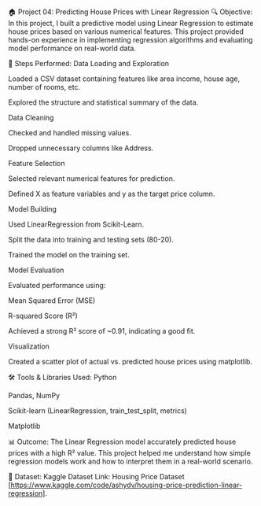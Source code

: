 🏠 Project 04: Predicting House Prices with Linear Regression
🔍 Objective:
In this project, I built a predictive model using Linear Regression to estimate house prices based on various numerical features. This project provided hands-on experience in implementing regression algorithms and evaluating model performance on real-world data.

🧠 Steps Performed:
Data Loading and Exploration

Loaded a CSV dataset containing features like area income, house age, number of rooms, etc.

Explored the structure and statistical summary of the data.

Data Cleaning

Checked and handled missing values.

Dropped unnecessary columns like Address.

Feature Selection

Selected relevant numerical features for prediction.

Defined X as feature variables and y as the target price column.

Model Building

Used LinearRegression from Scikit-Learn.

Split the data into training and testing sets (80-20).

Trained the model on the training set.

Model Evaluation

Evaluated performance using:

Mean Squared Error (MSE)

R-squared Score (R²)

Achieved a strong R² score of ~0.91, indicating a good fit.

Visualization

Created a scatter plot of actual vs. predicted house prices using matplotlib.

🛠️ Tools & Libraries Used:
Python

Pandas, NumPy

Scikit-learn (LinearRegression, train_test_split, metrics)

Matplotlib

📊 Outcome:
The Linear Regression model accurately predicted house prices with a high R² value. This project helped me understand how simple regression models work and how to interpret them in a real-world scenario.

📁 Dataset:
Kaggle Dataset Link:
Housing Price Dataset [https://www.kaggle.com/code/ashydv/housing-price-prediction-linear-regression].
